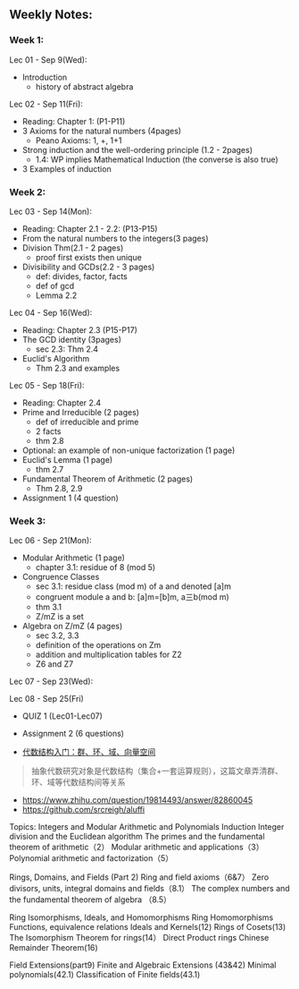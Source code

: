 
## Weekly Notes:
### Week 1: 
Lec 01 - Sep 9(Wed):
- Introduction
  - history of abstract algebra

Lec 02 - Sep 11(Fri):
- Reading: Chapter 1:  (P1-P11)
- 3 Axioms for the natural numbers (4pages)
  - Peano Axioms: 1, +, 1+1
- Strong induction and the well-ordering principle (1.2 - 2pages)
  - 1.4: WP implies Mathematical Induction (the converse is also true)
- 3 Examples of induction

### Week 2:
Lec 03 - Sep 14(Mon):
- Reading: Chapter 2.1 - 2.2: (P13-P15)
- From the natural numbers to the integers(3 pages)
- Division Thm(2.1 - 2 pages)
  - proof first exists then unique
- Divisibility and GCDs(2.2 - 3 pages)
  - def: divides, factor, facts
  - def of gcd
  - Lemma 2.2

Lec 04 - Sep 16(Wed):
- Reading: Chapter 2.3 (P15-P17)
- The GCD identity (3pages)
  - sec 2.3: Thm 2.4
- Euclid's Algorithm
  - Thm 2.3 and examples

Lec 05 - Sep 18(Fri):
- Reading: Chapter 2.4
- Prime and Irreducible (2 pages)
  - def of irreducible and prime
  - 2 facts
  - thm 2.8
- Optional: an example of non-unique factorization (1 page)
- Euclid's Lemma (1 page)
  - thm 2.7
- Fundamental Theorem of Arithmetic (2 pages)
  - Thm 2.8, 2.9
- Assignment 1 (4 question)
### Week 3:
Lec 06 - Sep 21(Mon):
- Modular Arithmetic (1 page)
  - chapter 3.1: residue of 8 (mod 5)
- Congruence Classes
  - sec 3.1: residue class (mod m) of a and denoted [a]m
  - congruent module a and b: [a]m=[b]m, a三b(mod m)
  - thm 3.1
  - Z/mZ is a set
- Algebra on Z/mZ (4 pages)
  - sec 3.2, 3.3
  - definition of the operations on Zm
  - addition and multiplication tables for Z2
  - Z6 and Z7

Lec 07 - Sep 23(Wed):

Lec 08 - Sep 25(Fri)
- QUIZ 1 (Lec01-Lec07)
- Assignment 2 (6 questions)

- [代数结构入门：群、环、域、向量空间](http://sparkandshine.net/algebraic-structure-primer-group-ring-field-vector-space/)
> 抽象代数研究对象是代数结构（集合+一套运算规则），这篇文章弄清群、环、域等代数结构间等关系

- https://www.zhihu.com/question/19814493/answer/82860045
- https://github.com/srcreigh/aluffi


Topics:
Integers and Modular Arithmetic and Polynomials
Induction
Integer division and the Euclidean algorithm
The primes and the fundamental theorem of arithmetic（2）
Modular arithmetic and applications（3）
Polynomial arithmetic and factorization（5）

Rings, Domains, and Fields (Part 2)
Ring and field axioms（6&7）
Zero divisors, units, integral domains and fields（8.1）
The complex numbers and the fundamental theorem of algebra  （8.5）

Ring Isomorphisms, Ideals, and Homomorphisms
Ring Homomorphisms
Functions, equivalence relations
Ideals and Kernels(12)
Rings of Cosets(13)
The Isomorphism Theorem for rings(14）
Direct Product rings
Chinese Remainder Theorem(16)

Field Extensions(part9)
Finite and Algebraic Extensions (43&42)
Minimal polynomials(42.1)
Classification of Finite fields(43.1)
